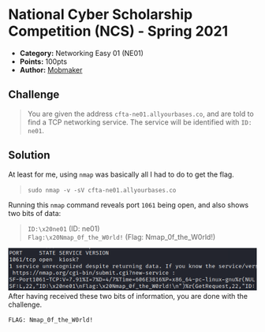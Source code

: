 # National Cyber Scholarship Competition (NCS) - Spring 2021

* **Category:** Networking Easy 01 (NE01)
* **Points:** 100pts
* **Author:** [Mobmaker](https://github.com/Mobmaker55)

## Challenge

> You are given the address `cfta-ne01.allyourbases.co`, and are told to find a TCP networking service.
> The service will be identified with `ID: ne01`.

## Solution
At least for me, using `nmap` was basically all I had to do to get the flag.
> `sudo nmap -v -sV cfta-ne01.allyourbases.co`

Running this `nmap` command reveals port `1061` being open, and also shows two bits of data:
> `ID:\x20ne01` (ID: ne01)\
> `Flag:\x20Nmap_0f_the_W0rld!` (Flag: Nmap_0f_the_W0rld!)  

![](../images/Nmap.PNG)
After having received these two bits of information, you are done with the challenge.

```
FLAG: Nmap_0f_the_W0rld!
```
